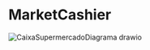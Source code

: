 # MarketCashier

![CaixaSupermercadoDiagrama drawio](https://github.com/user-attachments/assets/b4135c5d-cfb8-4863-a34c-e037fbef9666)

